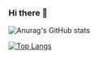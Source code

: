 ### Hi there 👋

![Anurag's GitHub stats](https://github-readme-stats.vercel.app/api?username=jsimonkzn&show_icons=true&theme=dark&count_private=true)


[![Top Langs](https://github-readme-stats.vercel.app/api/top-langs/?username=anuraghazra)](https://github.com/anuraghazra/github-readme-stats)

